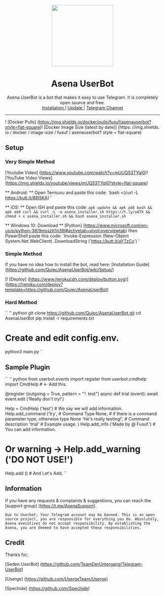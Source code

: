 <div align = "center">
  <img src = "https://i.imgyukle.com/2020/05/29/yBpJsP.jpg" width = "200" height = "200">
  <h1> Asena UserBot </h1>
</div>
<p align = "center">
    Asena UserBot is a bot that makes it easy to use Telegram. It is completely open source and free.
    <br>
        <a href="https://github.com/quiec/AsenaUserBot/blob/master/README.md#installation"> Installation </a> |
        <a href="https://github.com/Quiec/AsenaUserBot/wiki/G%C3%BCncelleme"> Update </a> |
        <a href="https://t.me/AsenaUserBot"> Telegram Channel </a>
    <br>
</p>

----
! [Docker Pulls] (https://img.shields.io/docker/pulls/fusuf/asenauserbot?style=flat-square)! [Docker Image Size (latest by date)] (https: //img.shields. io / docker / image-size / fusuf / asenauserbot? style = flat-square)
## Setup
### Very Simple Method
[Youtube Video] (https://www.youtube.com/watch?v=mUUQ53TYqI0)! [YouTube Video Views] (https://img.shields.io/youtube/views/mUQ53TYqI0?style=flat-square)

** Android: ** Open Termuxu and paste this code: `bash <(curl -L https://kutt.it/88I5KA) '

** iOS: ** Open iSH and paste this code: `apk update && apk add bash && apk add curl && curl -L -o asena_installer.sh https://t.ly/vATX && chmod + x asena_installer.sh && bash asena_installer.sh`

** Windows 10: Download ** [Python] (https://www.microsoft.com/en-us/p/python-38/9mssztt1n39l#activetab=pivot:overviewtab) then PowerShell paste this code: `Invoke-Expression (New-Object System.Net.WebClient) .DownloadString ('https://kutt.it/aYTzCx') '

### Simple Method
If you have no idea how to install the bot, read here: [Installation Guide] (https://github.com/Quiec/AsenaUserBot/wiki/Setup/)

[! [Deploy] (https://www.herokucdn.com/deploy/button.svg)] (https://heroku.com/deploy?template=https://github.com/Quiec/AsenaUserBot)
### Hard Method
`` '' python
git clone https://github.com/Quiec/AsenaUserBot.git
cd AsenaUserBot
pip install -r requirements.txt
# Create and edit config.env. #
python3 main.py
``

## Sample Plugin
`` '' python
from userbot.events import register
from userbot.cmdhelp import CmdHelp # <- Add this.

@register (outgoing = True, pattern = "^. test")
async def trial (event):
    await event.edit ('Really don't try!')

Help = CmdHelp ('test') # We say we will add information.
Help.add_command ('try', # Command
    Type None, # if there is a command parameter type, otherwise type None
    'He's really testing!', # Command description
    'trial' # Example usage.
    )
Help.add_info ('Made by @ Fusuf.') # You can add information.
# Or warning -> Help.add_warning ('DO NOT USE!')
Help.add () # And Let's Add.
``

## Information
If you have any requests & complaints & suggestions, you can reach the [support group] (https://t.me/AsenaSupport).

``
    Due to Userbot; Your Telegram account may be banned.
    This is an open source project, you are responsible for everything you do. Absolutely, Asena executives do not accept responsibility.
    By establishing the Asena, you are deemed to have accepted these responsibilities.
``

## Credit
Thanks for;

[Seden UserBot] (https://github.com/TeamDerUntergang/Telegram-UserBot)

[Userge] (https://github.com/UsergeTeam/Userge)

[Spechide] (https://github.com/Spechide)